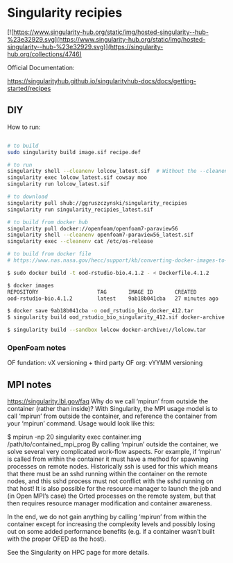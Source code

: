 # Singularity recipies

[![https://www.singularity-hub.org/static/img/hosted-singularity--hub-%23e32929.svg](https://www.singularity-hub.org/static/img/hosted-singularity--hub-%23e32929.svg)](https://singularity-hub.org/collections/4746)

Official Documentation:

<https://singularityhub.github.io/singularityhub-docs/docs/getting-started/recipes>

## DIY

How to run:

```.sh

# to build
sudo singularity build image.sif recipe.def

# to run 
singularity shell --cleanenv lolcow_latest.sif  # Without the --cleanenv flag, the environment on the host system will be present within the container at run time.
singularity exec lolcow_latest.sif cowsay moo
singularity run lolcow_latest.sif

# to download
singularity pull shub://ggruszczynski/singularity_recipies
singularity run singularity_recipies_latest.sif

# to build from docker hub
singularity pull docker://openfoam/openfoam7-paraview56
singularity shell --cleanenv openfoam7-paraview56_latest.sif
singularity exec --cleanenv cat /etc/os-release

# to build from docker file
# https://www.nas.nasa.gov/hecc/support/kb/converting-docker-images-to-singularity-for-use-on-pleiades_643.html

$ sudo docker build -t ood-rstudio-bio.4.1.2 - < Dockerfile.4.1.2

$ docker images
REPOSITORY                   TAG       IMAGE ID       CREATED          SIZE
ood-rstudio-bio.4.1.2        latest    9ab18b041cba   27 minutes ago   7.05GB

$ docker save 9ab18b041cba -o ood_rstudio_bio_docker_412.tar
$ singularity build ood_rstudio_bio_singularity_412.sif docker-archive://ood_rstudio_bio_docker_412.tar

$ singularity build --sandbox lolcow docker-archive://lolcow.tar
```

### OpenFoam notes

OF fundation: vX versioning + third party
OF org: vYYMM versioning

## MPI notes

https://singularity.lbl.gov/faq
Why do we call ‘mpirun’ from outside the container (rather than inside)?
With Singularity, the MPI usage model is to call ‘mpirun’ from outside the container, and reference the container from your ‘mpirun’ command. Usage would look like this:

$ mpirun -np 20 singularity exec container.img /path/to/contained_mpi_prog
By calling ‘mpirun’ outside the container, we solve several very complicated work-flow aspects. For example, if ‘mpirun’ is called from within the container it must have a method for spawning processes on remote nodes. Historically ssh is used for this which means that there must be an sshd running within the container on the remote nodes, and this sshd process must not conflict with the sshd running on that host! It is also possible for the resource manager to launch the job and (in Open MPI’s case) the Orted processes on the remote system, but that then requires resource manager modification and container awareness.

In the end, we do not gain anything by calling ‘mpirun’ from within the container except for increasing the complexity levels and possibly losing out on some added performance benefits (e.g. if a container wasn’t built with the proper OFED as the host).

See the Singularity on HPC page for more details.
